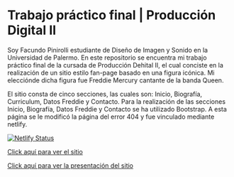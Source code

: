 # Trabajo práctico final | Producción Digital II

Soy Facundo Pinirolli estudiante de Diseño de Imagen y Sonido en la Universidad de Palermo. En este repositorio se encuentra mi trabajo práctico final de la cursada de Producción Dehital II, el cual conciste en la realización de un sitio estilo fan-page basado en una figura icónica. Mi elecciónde dicha figura fue Freddie Mercury cantante de la banda Queen.

El sitio consta de cinco secciones, las cuales son: Inicio, Biografía, Curriculum, Datos Freddie y Contacto. Para la realización de las secciones Inicio, Biografía, Datos Freddie y Contacto se ha utilizado Bootstrap. A esta página se le modificó la página del error 404 y fue vinculado mediante netlify.


[![Netlify Status](https://api.netlify.com/api/v1/badges/3b73e77b-fa23-47e4-b93d-188bc06ad312/deploy-status)](https://app.netlify.com/sites/finalfreddie/deploys)


<a href="https://finalfreddie.netlify.app/">Click aquí para ver el sitio</a>


<a href="https://www.youtube.com/watch?v=tCEzPxJfCBs">Click aquí para ver la presentación del sitio</a>
